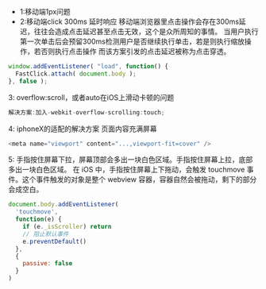 - 1:移动端1px问题
- 2:移动端click 300ms 延时响应
移动端浏览器里点击操作会存在300ms延迟，往往会造成点击延迟甚至点击无效，这个是众所周知的事情。
当用户执行第一次单击后会预留300ms检测用户是否继续执行单击，若是则执行缩放操作，若否则执行点击操作
而该方案引发的点击延迟被称为点击穿透。
```js
window.addEventListener( "load", function() {
  FastClick.attach( document.body );
}, false );
```
3: overflow:scroll，或者auto在iOS上滑动卡顿的问题
```js
解决方案:加入-webkit-overflow-scrolling:touch;
```
4: iphoneX的适配的解决方案  页面内容充满屏幕
```js
<meta name="viewport" content="...,viewport-fit=cover" />
```
5: 
手指按住屏幕下拉，屏幕顶部会多出一块白色区域。手指按住屏幕上拉，底部多出一块白色区域。
在 iOS 中，手指按住屏幕上下拖动，会触发 touchmove 事件。这个事件触发的对象是整个 webview 容器，容器自然会被拖动，剩下的部分会成空白。

```js
document.body.addEventListener(
  'touchmove',
  function(e) {
    if (e._isScroller) return
    // 阻止默认事件
    e.preventDefault()
  },
  {
    passive: false
  }
)
```
